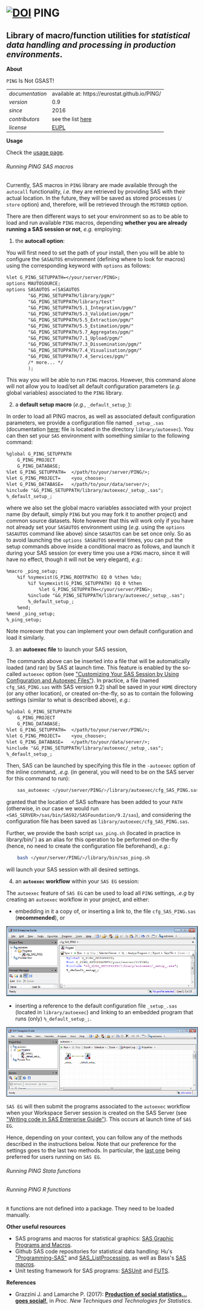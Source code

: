[![DOI](https://zenodo.org/badge/79137006.svg)](https://zenodo.org/badge/latestdoi/79137006)
PING
====

Library of macro/function utilities for *statistical data handling and processing in production environments*.
---

**About**

`PING` Is Not GSAST! 

<table align="center">
    <tr> <td align="left"><i>documentation</i></td> <td align="left">available at: https://eurostat.github.io/PING/</td> </tr> 
    <tr> <td align="left"><i>version</i></td> <td align="left">0.9</td> </tr> 
    <tr> <td align="left"><i>since</i></td> <td align="left">2016</td> </tr> 
    <tr> <td align="left"><i>contributors</i></td> <td align="left">see the list <a href="https://eurostat.github.io/PING/d3/df9/mainpage_about.html">here</a></td> </tr> 
    <tr> <td align="left"><i>license</i></td> <td align="left"><a href="https://joinup.ec.europa.eu/sites/default/files/eupl1.1.-licence-en_0.pdfEUPL">EUPL</a></td> </tr> 
</table>

**Usage**

Check the [usage page](https://eurostat.github.io/PING/dd/dcb/mainpage_usage.html).

###### Running PING SAS macros 

Currently, SAS macros in `PING` library are made available through the `autocall` functionality, _i.e._ 
they are retrieved by providing SAS with their actual location. In the future, they will be saved as stored 
processes (`/ store` option) and, therefore, will be retrieved through the `MSTORED` option. 

There are then different ways to set your environment so as to be able to load and run available `PING` macros, 
depending **whether you are already running a SAS session or not**, _e.g._ employing:
1. the **autocall option**:

You will first need to set the path of your install, then you will be able to configure the `SASAUTOS` 
environment (defining where to look for macros) using the corresponding keyword with `options` as follows:

	%let G_PING_SETUPPATH=</your/server/PING>; 
	options MAUTOSOURCE;
	options SASAUTOS =(SASAUTOS 
			"&G_PING_SETUPPATH/library/pgm/" 		
			"&G_PING_SETUPPATH/library/test" 			
			"&G_PING_SETUPPATH/5.1_Integration/pgm/"
			"&G_PING_SETUPPATH/5.3_Validation/pgm/"
			"&G_PING_SETUPPATH/5.5_Extraction/pgm/"
			"&G_PING_SETUPPATH/5.5_Estimation/pgm/"
			"&G_PING_SETUPPATH/5.7_Aggregates/pgm/"
			"&G_PING_SETUPPATH/7.1_Upload/pgm/"
			"&G_PING_SETUPPATH/7.3_Dissemination/pgm/"
			"&G_PING_SETUPPATH/7.4_Visualisation/pgm/"
			"&G_PING_SETUPPATH/7.4_Services/pgm/"
			/* more... */
			);

This way you will be able to run `PING` macros. 
However, this command alone will not allow you to load/set all default configuration parameters (_e.g._ global variables) associated to the `PING` library.

2. a **default setup macro** (_e.g._, `_default_setup_`):

In order to load all PING macros, as well as associated default configuration parameters, we provide a 
configuration file named `_setup_.sas` (documentation [here](#sas_setup_); file is located in the directory 
`library/autoexec`). You can then set your `SAS` environment with something similar to the following command:

	%global G_PING_SETUPPATH
		G_PING_PROJECT 
		G_PING_DATABASE;
	%let G_PING_SETUPPATH=	</path/to/your/server/PING/>; 
	%let G_PING_PROJECT=	<you_choose>;
	%let G_PING_DATABASE=	</path/to/your/data/server/>;
	%include "&G_PING_SETUPPATH/library/autoexec/_setup_.sas";	
	%_default_setup_;
	
where we also set the global macro variables associated with your project name (by default, simply `PING` but 
you may fork it to another project) and common source datasets.
Note however that this will work only if you have not already set your `SASAUTOS` environment using (_e.g._ 
using the `options SASAUTOS` command like above) since `SASAUTOS` can be set once only. So as to avoid launching
the `options SASAUTOS` several times, you can put the setup commands above inside a conditional macro as follows, 
and launch it during your SAS session (or every time you use a `PING` macro, since it will have no effect, though 
it will not be very elegant), _e.g._:


	%macro _ping_setup;
	    %if %symexist(G_PING_ROOTPATH) EQ 0 %then %do; 
	        %if %symexist(G_PING_SETUPPATH) EQ 0 %then 	
	            %let G_PING_SETUPPATH=</your/server/PING>; 
	        %include "&G_PING_SETUPPATH/library/autoexec/_setup_.sas";
	        %_default_setup_;
	    %end;
	%mend _ping_setup;
	%_ping_setup;

Note moreover that you can implement your own default configuration and load it similarly.

3. an **autoexec file** to launch your SAS session,

The commands above can be inserted into a file that will be automatically loaded (and ran) by SAS at launch time. 
This feature is enabled by the so-called `autoexec` option (see 
["Customizing Your SAS Session by Using Configuration and Autoexec Files"](http://support.sas.com/documentation/cdl/en/hostunx/63053/HTML/default/viewer.htm#p13flc1vsrqwr8n1vutzds8rp3t0.htm)).
In practice, a file (named `cfg_SAS_PING.sas` with SAS version 9.2) shall be saved in your `HOME` directory (or any 
other location), or created on-the-fly, so as to contain the following settings (similar to what is described 
above), _e.g._:

	%global G_PING_SETUPPATH
		G_PING_PROJECT 
		G_PING_DATABASE;
	%let G_PING_SETUPPATH=	</path/to/your/server/PING/>; 
	%let G_PING_PROJECT=	<you_choose>;
	%let G_PING_DATABASE=	</path/to/your/data/server/>;
	%include "&G_PING_SETUPPATH/library/autoexec/_setup_.sas";	
	%_default_setup_;
 
Then, SAS can be launched by specifying this file in the `-autoexec` option of the inline command, _.e.g._ (in 
general, you will need to be on the SAS server for this command to run):
	
```bash
	sas_autoexec </your/server/PING/>/library/autoexec/cfg_SAS_PING.sas
```
	
granted that the location of SAS software has been added to your `PATH` (otherwise, in our case we would run 
`<SAS_SERVER>/sas/bin/SAS92/SASFoundation/9.2/sas`), and considering the configuration file has been saved 
as `library/autoexec/cfg_SAS_PING.sas`.

Further, we provide the bash script `sas_ping.sh` (located in practice in library/bin/`) 
as an alias for this operation to be performed on-the-fly (hence, no need to create the configuration file beforehand), 
_e.g._:

```bash
	bash </your/server/PING/>/library/bin/sas_ping.sh
```
	
will launch your SAS session with all desired settings. 

4. an **`autoexec` workflow** within your `SAS EG` session:

The `autoexec` feature  of `SAS EG` can be used to load all `PING` settings, _.e.g_ by creating an `autoexec` workflow in your 
project, and either:
* embedding in it a copy of, or inserting a link to, the file `cfg_SAS_PING.sas` (**recommended**), or
<img src="docs/img/sas_eg_autoexec1.png" border="1" alt="cfg_SAS_PING.sas in autoexec">

* inserting a reference to the default configuration file `_setup_.sas` (located in `library/autoexec`) 
and linking to an embedded program that runs (only) `%_default_setup_;`.
<img src="docs/img/sas_eg_autoexec2.png" border="1" alt="_setup_.sas in autoexec">

`SAS EG` will then submit the programs associated to the `autoexec` workflow when your Workspace Server session is 
created on the SAS Server (see ["Writing code in SAS Enterprise Guide"](http://www.lexjansen.com/wuss/2013/83_Paper.pdf)). 
This occurs at launch time of `SAS EG`.

Hence, depending on your context, you can follow any of the methods described in the instructions below. 
Note that our preference for the settings goes to the last two methods. In particular, the 
[last one](#EGautoexec) being preferred for users running on `SAS EG`.
	
<a name="Stata"></a>
###### Running PING Stata functions

<a name="R"></a>
###### Running PING R functions

`R` functions are not defined into a package. They need to be loaded manually.

**<a name="Resources"></a>Other useful resources**

* SAS programs and macros for statistical graphics: [SAS Graphic Programs and Macros](http://www.datavis.ca/sasmac/).
* Github SAS code repositories for statistical data handling: Hu's ["Programming-SAS"](https://github.com/Jiangtang/Programming-SAS) and [SAS_ListProcessing](https://github.com/Jiangtang/SAS_ListProcessing), as well as Bass's [SAS macros](https://github.com/scottbass/SAS/tree/master/Macro).
* Unit testing framework for SAS programs: [SASUnit](https://sourceforge.net/projects/sasunit/) and [FUTS](http://thotwave.com/portfolio-item/futs-framework-for-unit-testing-sas/).

**<a name="References"></a>References**

* Grazzini J. and Lamarche P. (2017): 
  [**Production of social statistics... goes social!**](https://www.conference-service.com/NTTS2017/documents/agenda/data/abstracts/abstract_124.html), 
  in _Proc.  New Techniques and Technologies for Statistics_.
